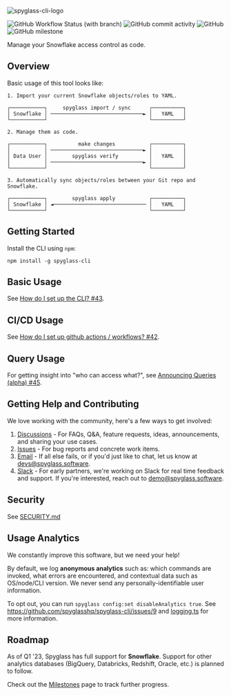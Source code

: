 ![spyglass-cli-logo](https://user-images.githubusercontent.com/121976108/225433315-7997ae61-5a9b-4ba1-9300-8756db25c729.png)


![GitHub Workflow Status (with branch)](https://img.shields.io/github/actions/workflow/status/spyglasshq/spyglass-cli/test.yml?branch=master) ![GitHub commit activity](https://img.shields.io/github/commit-activity/m/spyglasshq/spyglass-cli) ![GitHub](https://img.shields.io/github/license/spyglasshq/spyglass-cli) ![GitHub milestone](https://img.shields.io/github/milestones/progress-percent/spyglasshq/spyglass-cli/1)

Manage your Snowflake access control as code.

## Overview

Basic usage of this tool looks like:

```
1. Import your current Snowflake objects/roles to YAML.

┌───────────┐     spyglass import / sync      ┌──────────┐
│ Snowflake │ ──────────────────────────────► │   YAML   │
└───────────┘                                 └──────────┘

2. Manage them as code.

┌───────────┐          make changes           ┌──────────┐
│           │ ──────────────────────────────► │          │
│ Data User │        spyglass verify          │   YAML   │
│           │ ──────────────────────────────► │          │
└───────────┘                                 └──────────┘

3. Automatically sync objects/roles between your Git repo and Snowflake.

┌───────────┐        spyglass apply           ┌──────────┐
│ Snowflake │ ◄────────────────────────────── │   YAML   │
└───────────┘                                 └──────────┘
```

## Getting Started

Install the CLI using `npm`:

```
npm install -g spyglass-cli
```

## Basic Usage

See [How do I set up the CLI? #43](https://github.com/spyglasshq/spyglass-cli/discussions/43).

## CI/CD Usage

See [How do I set up github actions / workflows? #42](https://github.com/spyglasshq/spyglass-cli/discussions/42).

## Query Usage

For getting insight into "who can access what?", see [Announcing Queries (alpha) #45](https://github.com/spyglasshq/spyglass-cli/discussions/45).

## Getting Help and Contributing

We love working with the community, here's a few ways to get involved:

1. [Discussions](https://github.com/spyglasshq/spyglass-cli/discussions) - For FAQs, Q&A, feature requests, ideas, announcements, and sharing your use cases.
2. [Issues](https://github.com/spyglasshq/spyglass-cli/issues) - For bug reports and concrete work items.
3. [Email](mailto:devs@spyglass.software) - If all else fails, or if you'd just like to chat, let us know at devs@spyglass.software.
4. [Slack](mailto:demo@spyglass.software) - For early partners, we're working on Slack for real time feedback and support. If you're interested, reach out to demo@spyglass.software.

## Security

See [SECURITY.md](./SECURITY.md)

## Usage Analytics

We constantly improve this software, but we need your help!

By default, we log **anonymous analytics** such as: which commands are invoked, what errors are encountered, and contextual data such as OS/node/CLI version. We never send any personally-identifiable user information.

To opt out, you can run `spyglass config:set disableAnalytics true`. See https://github.com/spyglasshq/spyglass-cli/issues/9 and [logging.ts](./src/lib/logging.ts) for more information.

## Roadmap

As of Q1 '23, Spyglass has full support for **Snowflake**. Support for other analytics databases (BigQuery, Databricks, Redshift, Oracle, etc.) is planned to follow.

Check out the [Milestones](https://github.com/spyglasshq/spyglass-cli/milestones) page to track further progress.
